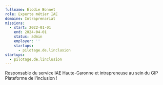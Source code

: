 ```yaml
---
fullname: Élodie Bonnet
role: Experte métier IAE
domaine: Intraprenariat
missions:
  - start: 2022-01-01
    end: 2024-04-01
    status: admin
    employer: ''
    startups:
      - pilotage.de.linclusion
startups:
  - pilotage.de.linclusion
---
```

Responsable du service IAE Haute-Garonne et intrapreneuse au sein du GIP Plateforme de l'inclusion !